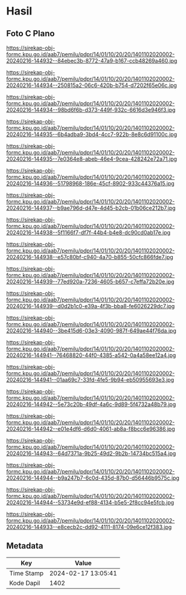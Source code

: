 # Hasil

## Foto C Plano

https://sirekap-obj-formc.kpu.go.id/aab7/pemilu/pdpr/14/01/10/20/20/1401102020002-20240216-144932--84ebec3b-8772-47a9-b167-ccb48269a460.jpg

https://sirekap-obj-formc.kpu.go.id/aab7/pemilu/pdpr/14/01/10/20/20/1401102020002-20240216-144934--250815a2-06c6-420b-b754-d7202f65e06c.jpg

https://sirekap-obj-formc.kpu.go.id/aab7/pemilu/pdpr/14/01/10/20/20/1401102020002-20240216-144934--98bd6f6b-d373-449f-932c-6616d3e946f3.jpg

https://sirekap-obj-formc.kpu.go.id/aab7/pemilu/pdpr/14/01/10/20/20/1401102020002-20240216-144935--6b4adba9-3bd4-4cc7-922b-8e8c6d91100c.jpg

https://sirekap-obj-formc.kpu.go.id/aab7/pemilu/pdpr/14/01/10/20/20/1401102020002-20240216-144935--7e0364e8-abeb-46e4-9cea-428242e72a71.jpg

https://sirekap-obj-formc.kpu.go.id/aab7/pemilu/pdpr/14/01/10/20/20/1401102020002-20240216-144936--51798968-186e-45cf-8902-933c44376a15.jpg

https://sirekap-obj-formc.kpu.go.id/aab7/pemilu/pdpr/14/01/10/20/20/1401102020002-20240216-144937--b9ae796d-d47e-4d45-b2cb-01b06ce212b7.jpg

https://sirekap-obj-formc.kpu.go.id/aab7/pemilu/pdpr/14/01/10/20/20/1401102020002-20240216-144938--5f1166f7-df7f-44b4-b4e8-dc90cd0ab17e.jpg

https://sirekap-obj-formc.kpu.go.id/aab7/pemilu/pdpr/14/01/10/20/20/1401102020002-20240216-144938--e57c80bf-c940-4a70-b855-50cfc866fde7.jpg

https://sirekap-obj-formc.kpu.go.id/aab7/pemilu/pdpr/14/01/10/20/20/1401102020002-20240216-144939--77ed920a-7236-4605-b657-c7effa72b20e.jpg

https://sirekap-obj-formc.kpu.go.id/aab7/pemilu/pdpr/14/01/10/20/20/1401102020002-20240216-144939--d0d2b1c0-e39a-4f3b-bba8-fe6026229dc7.jpg

https://sirekap-obj-formc.kpu.go.id/aab7/pemilu/pdpr/14/01/10/20/20/1401102020002-20240216-144940--3be415d6-03e3-4090-987f-649ae44f76da.jpg

https://sirekap-obj-formc.kpu.go.id/aab7/pemilu/pdpr/14/01/10/20/20/1401102020002-20240216-144941--76468820-44f0-4385-a542-0a4a58ee12a4.jpg

https://sirekap-obj-formc.kpu.go.id/aab7/pemilu/pdpr/14/01/10/20/20/1401102020002-20240216-144941--01aa69c7-33fd-4fe5-9b94-eb50955693e3.jpg

https://sirekap-obj-formc.kpu.go.id/aab7/pemilu/pdpr/14/01/10/20/20/1401102020002-20240216-144942--5e73c20b-49df-4a6c-9d89-5f4732a48b79.jpg

https://sirekap-obj-formc.kpu.go.id/aab7/pemilu/pdpr/14/01/10/20/20/1401102020002-20240216-144942--e01e4df6-d6d0-4061-ab8a-f8bcc6e96386.jpg

https://sirekap-obj-formc.kpu.go.id/aab7/pemilu/pdpr/14/01/10/20/20/1401102020002-20240216-144943--64d7371a-9b25-49d2-9b2b-14734bc515a4.jpg

https://sirekap-obj-formc.kpu.go.id/aab7/pemilu/pdpr/14/01/10/20/20/1401102020002-20240216-144944--b9a247b7-6c0d-435d-87b0-d56446b9575c.jpg

https://sirekap-obj-formc.kpu.go.id/aab7/pemilu/pdpr/14/01/10/20/20/1401102020002-20240216-144944--53734e9d-ef88-4134-b5e5-2f8cc94e5fcb.jpg

https://sirekap-obj-formc.kpu.go.id/aab7/pemilu/pdpr/14/01/10/20/20/1401102020002-20240216-144933--e8cecb2c-dd92-4111-8174-09e6ce12f383.jpg


## Metadata

| Key        | Value               |
| ---------- | ------------------- |
| Time Stamp | 2024-02-17 13:05:41 |
| Kode Dapil | 1402                |



